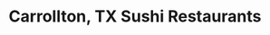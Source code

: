 ---
layout: city
title: Carrollton, TX Sushi Restaurants
permalink: /texas/carrollton/
stateAbbr: TX
stateName: Texas
cityName: Carrollton
---